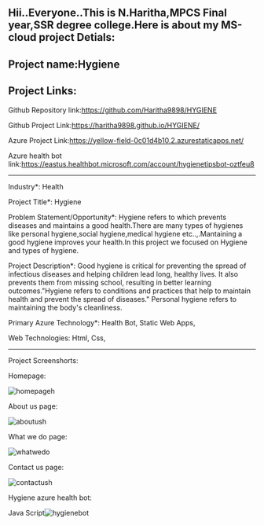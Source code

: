 
Hii..Everyone..This is N.Haritha,MPCS Final year,SSR degree college.Here is about my MS-cloud project Detials:
-----------------------------------------------------------------------------------------------------------------------------------------------------------------------
Project name:Hygiene
-----------------------------------------------------------------------------------------------------------------------------------------------------------------------
Project Links:
-----------------------------------------------------------------------------------------------------------------------------------------------------------------------
Github Repository link:https://github.com/Haritha9898/HYGIENE

Github Project Link:https://haritha9898.github.io/HYGIENE/

Azure Project Link:https://yellow-field-0c01d4b10.2.azurestaticapps.net/

Azure health bot link:https://eastus.healthbot.microsoft.com/account/hygienetipsbot-oztfeu8

-----------------------------------------------------------------------------------------------------------------------------------------------------------------------

Industry*:
Health

Project Title*:
Hygiene

Problem Statement/Opportunity*:
Hygiene refers to which prevents diseases and maintains a good health.There are many types of hygienes like personal hygiene,social hygiene,medical hygiene etc..,.Mantaining a good hygiene improves your health.In this project we focused on Hygiene and types of hygiene.

Project Description*:
Good hygiene is critical for preventing the spread of infectious diseases and helping children lead long, healthy lives. It also prevents them from missing school, resulting in better learning outcomes."Hygiene refers to conditions and practices that help to maintain health and prevent the spread of diseases." Personal hygiene refers to maintaining the body's cleanliness.

Primary Azure Technology*:
Health Bot, Static Web Apps,

Web Technologies:
Html,
Css,



-----------------------------------------------------------------------------------------------------------------------------------------------------------------------
Project Screenshorts:

Homepage:

![homepageh](https://user-images.githubusercontent.com/118534118/206669585-4ea13b66-5a97-4f46-8061-91e2bd1ccad3.png)

About us page:

![aboutush](https://user-images.githubusercontent.com/118534118/206669573-4a1d4f11-7cab-4492-845e-78476f8d6ac1.png)

What we do page:

![whatwedo](https://user-images.githubusercontent.com/118534118/206669568-d3c4a1b1-cc39-42b4-a961-f8096a81d5a9.png)


Contact us page:

![contactush](https://user-images.githubusercontent.com/118534118/206669580-7c66c78f-d6a6-4e5e-bd2e-ea5890f5f6f0.png)

Hygiene azure health bot:

Java Script![hygienebot](https://user-images.githubusercontent.com/118534118/206669565-a4c91e21-c95e-4d58-b161-239676293079.png)


